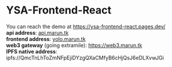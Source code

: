 # YSA-Frontend-React
You can reach the demo at https://ysa-frontend-react.pages.dev/ \
**api address**: [api.marun.tk](https://api.marun.tk/docs) \
**frontend address**: [yolo.marun.tk](https://yolo.marun.tk/homepage) \
**web3 gateway** (going extramile): https://web3.marun.tk \
**IPFS native address**: ipfs://QmcTnLhToZmNFpEjiDYzgQXaCMfyB6cHjQsJ6eDLXvwJGi
